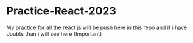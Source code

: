 # Practice-React-2023
My practice for all the react js will be push here in this repo and if i have doubts than i will see here (Important)
